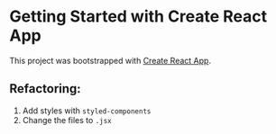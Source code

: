 # Getting Started with Create React App

This project was bootstrapped with [Create React App](https://github.com/facebook/create-react-app).

## Refactoring:

1. Add styles with `styled-components`
2. Change the files to `.jsx`

